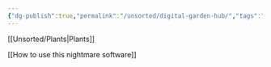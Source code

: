 ```yaml
---
{"dg-publish":true,"permalink":"/unsorted/digital-garden-hub/","tags":"gardenEntry"}
---
```



[[Unsorted/Plants\|Plants]]

[[How to use this nightmare software]]